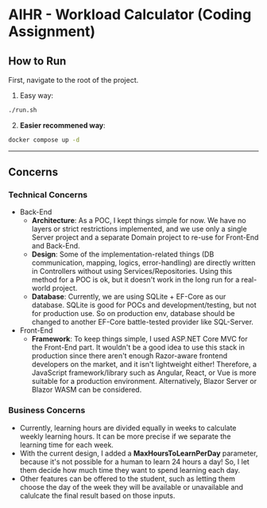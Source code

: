 # AIHR - Workload Calculator (Coding Assignment)

## How to Run
First, navigate to the root of the project.

1. Easy way:
```bash
./run.sh
```

2. **Easier recommened way**:
```bash
docker compose up -d
```

<hr/>

## Concerns
### Technical Concerns
- Back-End
  - **Architecture**: As a POC, I kept things simple for now. We have no layers or strict restrictions implemented, and we use only a single Server project and a separate Domain project to re-use for Front-End and Back-End.
  - **Design**: Some of the implementation-related things (DB communication, mapping, logics, error-handling) are directly written in Controllers without using Services/Repositories. Using this method for a POC is ok, but it doesn't work in the long run for a real-world project.  
  - **Database**: Currently, we are using SQLite + EF-Core as our database. SQLite is good for POCs and development/testing, but not for production use. So on production env, database should be changed to another EF-Core battle-tested provider like SQL-Server.
- Front-End
  - **Framework**: To keep things simple, I used ASP.NET Core MVC for the Front-End part. It wouldn't be a good idea to use this stack in production since there aren't enough Razor-aware frontend developers on the market, and it isn't lightweight either! Therefore, a JavaScript framework/library such as Angular, React, or Vue is more suitable for a production environment. Alternatively, Blazor Server or Blazor WASM can be considered.

### Business Concerns
- Currently, learning hours are divided equally in weeks to calculate weekly learning hours. It can be more precise if we separate the learning time for each week.
- With the current design, I added a **MaxHoursToLearnPerDay** parameter, because it's not possible for a human to learn 24 hours a day! So, I let them decide how much time they want to spend learning each day.
- Other features can be offered to the student, such as letting them choose the day of the week they will be available or unavailable and calulcate the final result based on those inputs.
